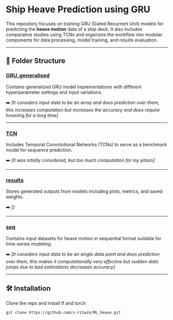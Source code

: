 # Ship Heave Prediction using GRU

This repository focuses on training GRU (Gated Recurrent Unit) models for predicting the **heave motion** data of a ship deck. It also includes comparative studies using TCNs and organizes the workflow into modular components for data processing, model training, and results evaluation.

---

## 📁 Folder Structure

### [GRU_generalised](./GRU_generalised)
Contains generalized GRU model implementations with different hyperparameter settings and input variations.

➡️ _[It considers input data to be an array and does prediction over them, this increases computation but increases the accuracy and does require hovering for a long time]_

---

### [TCN](./TCN)
Includes Temporal Convolutional Networks (TCNs) to serve as a benchmark model for sequence prediction.

➡️ _[It was intially considered, but too much computation for my jetson]_

---

### [results](./results)
Stores generated outputs from models including plots, metrics, and saved weights.

➡️ _[]_

---

### [seq](./seq)
Contains input datasets for heave motion in sequential format suitable for time-series modeling.

➡️ _[It considers input data to be an single data point and does prediction over them, this makes it computationally very effective but sudden data jumps due to bad estimations decreases accuracy]_

---

## 🛠️ Installation

Clone the repo and install tf and torch

```bash
git clone https://github.com/s-ritwik/ML_heave.git
